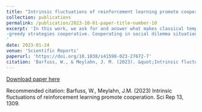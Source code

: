 ```yaml
---
title: "Intrinsic fluctuations of reinforcement learning promote cooperation"
collection: publications
permalink: /publication/2023-10-01-paper-title-number-10
excerpt: 'In this work, we ask for and answer what makes classical temporal-difference reinforcement learning with 𝜖
-greedy strategies cooperative. Cooperating in social dilemma situations is vital for animals, humans, and machines. While evolutionary theory revealed a range of mechanisms promoting cooperation, the conditions under which agents learn to cooperate are contested. Here, we demonstrate which and how individual elements of the multi-agent learning setting lead to cooperation. We use the iterated Prisoner’s dilemma with one-period memory as a testbed. Each of the two learning agents learns a strategy that conditions the following action choices on both agents’ action choices of the last round. We find that next to a high caring for future rewards, a low exploration rate, and a small learning rate, it is primarily intrinsic stochastic fluctuations of the reinforcement learning process which double the final rate of cooperation to up to 80%. Thus, inherent noise is not a necessary evil of the iterative learning process. It is a critical asset for the learning of cooperation. However, we also point out the trade-off between a high likelihood of cooperative behavior and achieving this in a reasonable amount of time. Our findings are relevant for purposefully designing cooperative algorithms and regulating undesired collusive effects.
'
date: 2023-01-24
venue: 'Scientific Reports'
paperurl: 'https://doi.org/10.1038/s41598-023-27672-7'
citation: 'Barfuss, W., & Meylahn, J. M. (2023). &quot;Intrinsic fluctuations of reinforcement learning promote cooperation&quot; <i>Scientific Reports </i>. 13(1309).'
---
```


[Download paper here](https://doi.org/10.1038/s41598-023-27672-7)

Recommended citation: Barfuss, W., Meylahn, J.M. (2023) Intrinsic fluctuations of reinforcement learning promote cooperation. Sci Rep 13, 1309.

